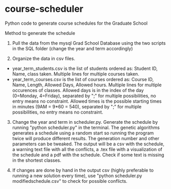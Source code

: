 # course-scheduler
Python code to generate course schedules for the Graduate School

Method to generate the schedule

1. Pull the data from the mysql Grad School Database using the two scripts in the SQL folder (change the year and term accordingly)

2. Organize the data in csv files.
  - year_term_students.csv is the list of students ordered as: Student ID, Name, class taken. Multiple lines for multiple courses taken.
  - year_term_courses.csv is the list of courses ordered as: Course ID, Name, Length, Allowed Days, Allowed hours. Multiple lines for multiple occurences of classes. Allowed days is in the index of the day (0=Monday, 4=Friday), separated by ";" for multiple possibilities, no entry means no constraint. Allowed times is the possible starting times in minutes (9AM = 9*60 = 540), separated by ";" for multiple possibilities, no entry means no constraint.

3. Change the year and term in scheduler.py. Generate the schedule by running "python scheduler.py" in the terminal. The genetic algorithms generates a schedule using a random start so running the program twice will produce different results. The generation number and other parameters can be tweaked. The output will be a csv with the schedule, a warning text file with all the conflicts, a .tex file with a visualization of the schedule and a pdf with the schedule. Check if some text is missing in the shortest classes.

4. If changes are done by hand in the output csv (highly preferable to running a new solution every time), use "python scheduler.py modifiedschedule.csv" to check for possible conflicts. 
